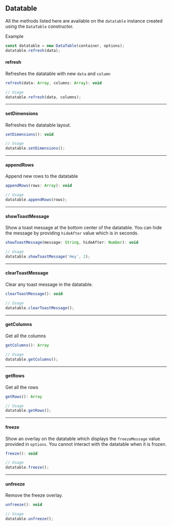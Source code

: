 ## Datatable

All the methods listed here are available on the `datatable` instance created using the `DataTable` constructor.

Example
```javascript
const datatable = new DataTable(container, options);
datatable.refresh(data);
```

#### refresh

Refreshes the datatable with new `data` and `column`

```javascript
refresh(data: Array, columns: Array): void

// Usage
datatable.refresh(data, columns);
```

---

#### setDimensions

Refreshes the datatable layout.

```javascript
setDimensions(): void

// Usage
datatable.setDimensions();
```

---

#### appendRows

Append new rows to the datatable

```javascript
appendRows(rows: Array): void

// Usage
datatable.appendRows(rows);
```

---

#### showToastMessage

Show a toast message at the bottom center of the datatable. You can hide the message by providing `hideAfter` value which is in seconds.

```javascript
showToastMessage(message: String, hideAfter: Number): void

// Usage
datatable.showToastMessage('Hey', 2);
```

---

#### clearToastMessage

Clear any toast message in the datatable.

```javascript
clearToastMessage(): void

// Usage
datatable.clearToastMessage();
```

---

#### getColumns

Get all the columns

```javascript
getColumns(): Array

// Usage
datatable.getColumns();
```

---

#### getRows

Get all the rows

```javascript
getRows(): Array

// Usage
datatable.getRows();
```

---

#### freeze

Show an overlay on the datatable which displays the `freezeMessage` value provided in `options`. You cannot interact with the datatable when it is frozen.

```javascript
freeze(): void

// Usage
datatable.freeze();
```

---

#### unfreeze

Remove the freeze overlay.

```javascript
unfreeze(): void

// Usage
datatable.unfreeze();
```

